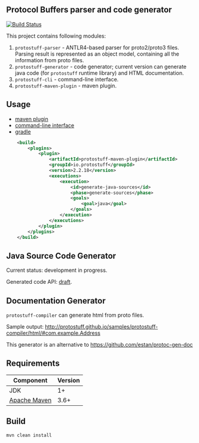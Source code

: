 Protocol Buffers parser and code generator
------------------------------------------

[![Build Status](https://travis-ci.org/protostuff/protostuff-compiler.svg?branch=master)](https://travis-ci.org/protostuff/protostuff-compiler)

This project contains following modules:

1. `protostuff-parser` - ANTLR4-based parser for proto2/proto3 files. Parsing result is represented as an object model, containing all the information from proto files. 
2. `protostuff-generator` - code generator; current version can generate java code (for `protostuff` runtime library) and HTML documentation.
4. `protostuff-cli` - command-line interface.
5. `protostuff-maven-plugin` - maven plugin.

Usage
-----

* [maven plugin](https://github.com/protostuff/protostuff-compiler/wiki/Maven-Plugin)
* [command-line interface](https://github.com/protostuff/protostuff-compiler/wiki/Command-line-interface)
* [gradle](https://github.com/protostuff/protostuff-compiler/wiki/Gradle)
 
```xml
    <build>
        <plugins>
            <plugin>
                <artifactId>protostuff-maven-plugin</artifactId>
                <groupId>io.protostuff</groupId>
                <version>2.2.18</version>
                <executions>
                    <execution>
                        <id>generate-java-sources</id>
                        <phase>generate-sources</phase>
                        <goals>
                            <goal>java</goal>
                        </goals>
                    </execution>
                </executions>
            </plugin>
        </plugins>
    </build>
```

Java Source Code Generator
--------------------------

Current status: development in progress.

Generated code API: [draft](http://protostuff.github.io/documentation/compiler/java/generated-code).

Documentation Generator
-----------------------

`protostuff-compiler` can generate html from proto files.

Sample output: http://protostuff.github.io/samples/protostuff-compiler/html/#com.example.Address

This generator is an alternative to https://github.com/estan/protoc-gen-doc

Requirements
------------

| Component                                 | Version   |
|-------------------------------------------|-----------|
| JDK                                       | 1+      |  
| [Apache Maven](https://maven.apache.org/) | 3.6+       |

Build
-----

```
mvn clean install
```
